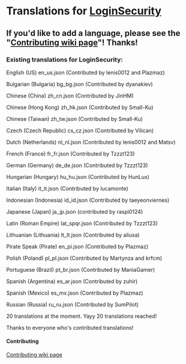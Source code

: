 # Translations for [LoginSecurity](https://github.com/lenis0012/LoginSecurity-2)

## If you'd like to add a language, please see the "[Contributing wiki page](https://github.com/lenis0012/Translations/wiki/Contribute)"! Thanks!

### Existing translations for LoginSecurity:

English (US) en_us.json (Contributed by lenis0012 and Plazmaz)

Bulgarian (Bulgaria) bg_bg.json (Contributed by dyanakiev)

Chinese (China) zh_cn.json (Contributed by JinHM)

Chinese (Hong Kong) zh_hk.json (Contributed by Small-Ku)

Chinese (Taiwan) zh_tw.json (Contributed by Small-Ku)

Czech (Czech Republic) cs_cz.json (Contributed by Vilican)

Dutch (Netherlands) nl_nl.json (Contributed by lenis0012 and Matsv)

French (France) fr_fr.json (Contributed by Tzzzt123)

German (Germany) de_de.json (Contributed by Tzzzt123)

Hungarian (Hungary) hu_hu.json (Contributed by HunLux)

Italian (Italy) it_it.json (Contributed by lucamonte)

Indonesian (Indonesia) id_id.json (Contributed by taeyeonviernes)

Japanese (Japan) ja_jp.json (contributed by raspi0124)

Latin (Roman Empire) lat_spqr.json (Contributed by Tzzzt123)

Lithuanian (Lithuania) lt_lt.json (Contributed by aliusa)

Pirate Speak (Pirate) en_pi.json (Contributed by Plazmaz)

Polish (Poland) pl_pl.json (Contributed by Martynza and krfcm)

Portuguese (Brazil) pt_br.json (Contributed by ManiaGamer)

Spanish (Argentina) es_ar.json (Contributed by zuhir)

Spanish (Mexico) es_mx.json (Contributed by Plazmaz)

Russian (Russia) ru_ru.json (Contributed by SumPilot)

20 translations at the moment. Yayy 20 translations reached!

Thanks to everyone who's contributed translations!

#### Contributing
[Contributing wiki page](https://github.com/lenis0012/Translations/wiki/Contribute)
